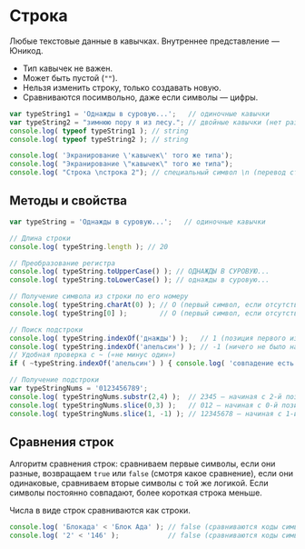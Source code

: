 # Строка

Любые текстовые данные в кавычках. Внутреннее представление — Юникод.

- Тип кавычек не важен.
- Может быть пустой (`""`).
- Нельзя изменить строку, только создавать новую.
- Сравниваются посимвольно, даже если символы — цифры.

```js
var typeString1 = 'Однажды в суровую...';   // одиночные кавычки
var typeString2 = "зимнюю пору я из лесу."; // двойные кавычки (нет разницы)
console.log( typeof typeString1 ); // string
console.log( typeof typeString2 ); // string

console.log( 'Экранирование \'кавычек\' того же типа');
console.log( "Экранирование \"кавычек\" того же типа");
console.log( "Строка \nстрока 2"); // специальный символ \n (перевод строки)
```



## Методы и свойства

```js
var typeString = 'Однажды в суровую...';   // одиночные кавычки

// Длина строки
console.log( typeString.length ); // 20

// Преобразование регистра
console.log( typeString.toUpperCase() ); // ОДНАЖДЫ В СУРОВУЮ...
console.log( typeString.toLowerCase() ); // однажды в суровую...

// Получение символа из строки по его номеру
console.log( typeString.charAt(0) ); // O (первый символ, если отсутствует, вернётся пустая строка)
console.log( typeString[0] );        // O (первый символ, если отсутствует, вернётся undefined)

// Поиск подстроки
console.log( typeString.indexOf('днажды') );   // 1 (позиция первого из найденных символов)
console.log( typeString.indexOf('апельсин') ); // -1 (ничего не было найдено)
// Удобная проверка с ~ («не минус один»)
if ( ~typeString.indexOf('апельсин') ) { console.log( 'совпадение есть' ); }

// Получение подстроки
var typeStringNums = '0123456789';
console.log( typeStringNums.substr(2,4) );  // 2345 — начиная с 2-й позиции, 4 символа
console.log( typeStringNums.slice(0,3) );   // 012 — начиная с 0-й позиции, заканчивая на 3 позиции (НЕ ВКЛЮЧАЯ 3-ю позицию)
console.log( typeStringNums.slice(1, -1) ); // 12345678 — начиная с 1-й позиции, заканчивая на одну позицию от конца
```


## Сравнения строк

Алгоритм сравнения строк: сравниваем первые символы, если они разные, возвращаем `true` или `false` (смотря какое сравнение), если они одинаковые, сравниваем вторые символы с той же логикой. Если символы постоянно совпадают, более короткая строка меньше.

Числа в виде строк сравниваются как строки.

```js
console.log( 'Блокада' < 'Блок Ада' ); // false (сравниваются коды символов на 4 позиции («а» и « »): 1072 < 32)
console.log( '2' < '146' );            // false (сравниваются коды символов, а не числа)
```
